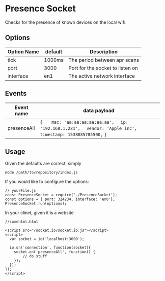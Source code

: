 # Presence Socket

Checks for the presence of known devices on the local wifi.


## Options

| Option Name | default | Description                      |
|-------------|---------|----------------------------------|
| tick        | 1000ms  | The period between apr scans     |
| port        | 3000    | Port for the socket to listen on |
| interface   | en1     | The active network interface     |


## Events
| Event name  | data payload                                                                                                               |
|-------------|-------------------------------------------------------------------------------------------------------------------------|
| presenceAll | `{` `   mac: 'aa:aa:aa:aa:aa:aa',` `  ip: '192.168.1.231',` `  vendor: 'Apple inc',` `  timestamp: 1538085785500, ` `}` |


## Usage

Given the defaults are correct, simply

```
node /path/to/repository/index.js
```

If you would like to configure the options:

```
// yourFile.js
const PresenceSocket = require('./PresenceSocket');
const options = { port: 324234, interface: 'en0'};
PresenceSocket.run(options);
```

In your clinet, given it is a website

```
//somehtml.html

<script src="/socket.io/socket.io.js"></script>
<script>
  var socket = io('localhost:3000');
  
  io.on('connection', function(socket){
  	socket.on('presenceAll', function() {
  		// do stuff
  	});
  });
});
</script>